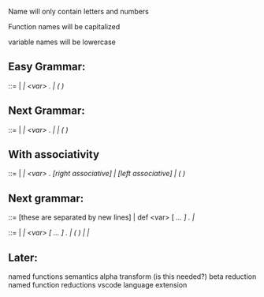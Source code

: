 
Name will only contain letters and numbers

Function names will be capitalized

variable names will be lowercase

## Easy Grammar:

<exp> ::=
    | <var>
    | \<var> . <exp>
    | ( <exp> <exp> )

## Next Grammar:

<exp> ::=
    | <var>
    | \<var> . <exp>
    | <exp> <exp>
    | ( <exp> )

## With associativity
<exp> ::=
    | <var>
    | \<var> . <exp>    [right associative]
    | <exp> <exp>       [left associative]
    | ( <exp> )

## Next grammar:
<program> ::= [these are separated by new lines]
    | def <fname> \<var> [<var> ... <var>] . <exp>
    | <exp>

<exp> ::=
    | <var>
    | \<var> [<var> ... <var>] . <exp>
    | ( <exp> )
    | <exp> <exp>
    | <fname>

## Later:
named functions
semantics
alpha transform (is this needed?)
beta reduction
named function reductions 
vscode language extension